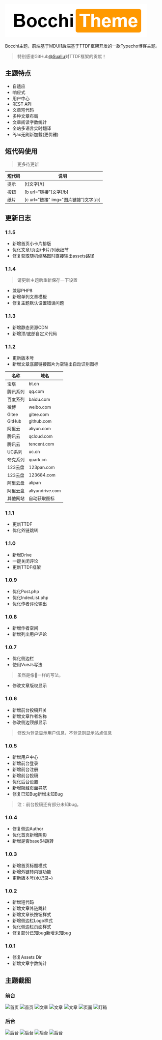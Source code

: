 ![logo](Assets/images/logo.png)

Bocchi主题，前端基于MDUI1后端基于TTDF框架开发的一款Typecho博客主题。

 > 特别感谢GitHub[@Sualiu](https://github.com/Sualiu)对TTDF框架的贡献！

## 主题特点

 - 自适应
 - 响应式
 - 用户中心
 - REST API
 - 文章短代码
 - 多种文章布局
 - 文章阅读字数统计
 - 全站多语言实时翻译
 - Pjax无刷新加载(更优雅)


## 短代码使用
> 更多待更新

| 短代码 | 说明                                  |
| ------ | ------------------------------------- |
| 提示   | [t]文字[/t]                           |
| 按钮   | [b url="链接"]文字[/b]                |
| 纸片   | [c url="链接" img="图片链接"]文字[/c] |

## 更新日志

### 1.1.5
 - 新增首页小卡片排版
 - 优化文章/页面/卡片/列表细节
 - 修复获取随机缩略图时直接输出assets路径


### 1.1.4
 > 请更新主题后重新保存一下设置
 - 兼容PHP8
 - 新增单列文章模板
 - 修复主题默认设置错误问题

### 1.1.3
 - 新增静态资源CDN
 - 新增顶/底部自定义代码

### 1.1.2
 - 更新版本号
 - 新增文章底部链接图片为空输出自动识别图标

 | 名称     | 域名            |
 | -------- | --------------- |
 | 宝塔     | bt.cn           |
 | 腾讯系列 | qq.com          |
 | 百度系列 | baidu.com       |
 | 微博     | weibo.com       |
 | Gitee    | gitee.com       |
 | GitHub   | github.com      |
 | 阿里云   | aliyun.com      |
 | 腾讯云   | qcloud.com      |
 | 腾讯云   | tencent.com     |
 | UC系列   | uc.cn           |
 | 夸克系列 | quark.cn        |
 | 123云盘  | 123pan.com      |
 | 123云盘  | 123684.com      |
 | 阿里云盘 | alipan          |
 | 阿里云盘 | aliyundrive.com |
 | 其他网站 | 自动获取图标    |

### 1.1.1
 - 更新TTDF
 - 优化外链跳转

### 1.1.0
 - 新增Drive
 - 一键关闭评论
 - 更新TTDF框架

### 1.0.9
 - 优化Post.php
 - 优化IndexList.php
 - 优化作者评论输出

### 1.0.8
 - 新增作者空间
 - 新增列出用户评论

### 1.0.7
 - 优化侧边栏
 - 使用VueJs写法
 > 虽然是像💩一样的写法。
 - 修改文章版权显示

### 1.0.6
 - 新增前台投稿开关
 - 新增文章作者名称
 - 修改侧边顶部显示
 > 修改为登录显示用户信息，不登录则显示站点信息

### 1.0.5
 - 新增用户中心
 - 新增前台登录
 - 新增前台注册
 - 新增前台投稿
 - 优化后台设置
 - 新增隐藏页面导航
 - 修复已知Bug新增未知Bug
 > 注：前台投稿还有部分未知bug。

### 1.0.4
 - 修复侧边Author
 - 优化首页新增阴影
 - 新增是否base64跳转

### 1.0.3
 - 新增首页标题模式
 - 新增外链转内链功能
 - 更新版本号(水记录~)

### 1.0.2
 - 新增短代码
 - 新增文章外链跳转
 - 新增文章长按钮样式
 - 新增侧边栏Logo样式
 - 优化侧边栏页面样式
 - 修复部分已知bug新增未知bug

### 1.0.1
 - 修复Assets Dir
 - 新增文章字数统计
 
## 主题截图
### 前台

![首页](https://cloud.miomoe.cn/f/NLVTz/bocchi-index.png)
![首页](https://cloud.miomoe.cn/f/g4zc2/bocchi-index1.png)
![文章](https://cloud.miomoe.cn/f/zoRFg/bocchi-post.png)
![文章](https://cloud.miomoe.cn/f/P4BT3/bocchi-post1.png)
![文章](https://cloud.miomoe.cn/f/o9OF9/bocchi-post2.png)
![页面](https://cloud.miomoe.cn/f/n43fO/bocchi-pixiv.png)
![灯箱](https://cloud.miomoe.cn/f/q4gUP/bocchi-imgbox.png)


### 后台
![后台](https://cloud.miomoe.cn/f/bYdUn/write-post.png)
![后台](https://cloud.miomoe.cn/f/x6vfO/bocchi-admin.png)
![后台](https://cloud.miomoe.cn/f/W4nh9/bocchi-admin1.png)
![后台](https://cloud.miomoe.cn/f/aKPs7/bocchi-admin2.png)